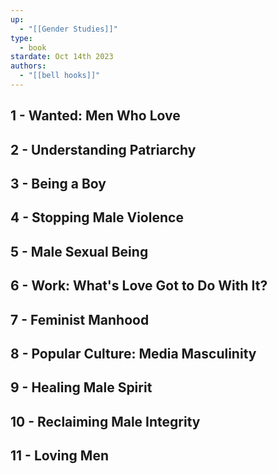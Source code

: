 ```yaml
---
up:
  - "[[Gender Studies]]"
type:
  - book
stardate: Oct 14th 2023
authors:
  - "[[bell hooks]]"
---
```

## 1 - Wanted: Men Who Love
## 2 - Understanding Patriarchy
## 3 - Being a Boy
## 4 - Stopping Male Violence
## 5 - Male Sexual Being
## 6 - Work: What's Love Got to Do With It?
## 7 - Feminist Manhood
## 8 - Popular Culture: Media Masculinity
## 9 - Healing Male Spirit
## 10 - Reclaiming Male Integrity
## 11 - Loving Men
